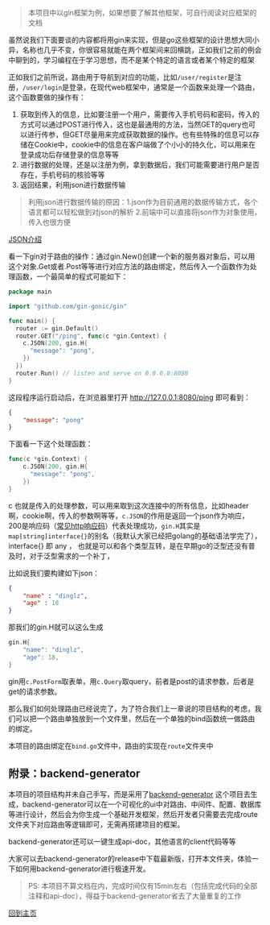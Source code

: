 > 本项目中以gin框架为例，如果想要了解其他框架，可自行阅读对应框架的文档

虽然说我们下面要谈的内容都将用gin来实现，但是go这些框架的设计思想大同小异，名称也几乎不变，你很容易就能在两个框架间来回横跳，正如我们之前的例会中聊到的，学习编程在于学习思想，而不是某个特定的语言或者某个特定的框架

正如我们之前所说，路由用于导航到对应的功能，比如`/user/register`是注册，`/user/login`是登录，在现代web框架中，通常是一个函数来处理一个路由，这个函数要做的操作有：

1. 获取到传入的信息，比如要注册一个用户，需要传入手机号码和密码，传入的方式可以通过POST进行传入，这也是最通用的方法，当然GET的query也可以进行传参，但GET尽量用来完成获取数据的操作。也有些特殊的信息可以存储在Cookie中，cookie中的信息在客户端做了个小小的持久化，可以用来在登录成功后存储登录的信息等等
2. 进行数据的处理，还是以注册为例，拿到数据后，我们可能需要进行用户是否存在，手机号码的核验等等
3. 返回结果，利用json进行数据传输

> 利用json进行数据传输的原因：1.json作为目前通用的数据传输方式，各个语言都可以轻松做到对json的解析 2.前端中可以直接将json作为对象使用，传入也很方便

[JSON介绍](https://www.json.org/json-zh.html)

看一下gin对于路由的操作：通过gin.New()创建一个新的服务器对象后，可以用这个对象.Get或者.Post等等进行对应方法的路由绑定，然后传入一个函数作为处理函数，一个最简单的程式可能如下：

``` go
package main

import "github.com/gin-gonic/gin"

func main() {
  router := gin.Default()
  router.GET("/ping", func(c *gin.Context) {
    c.JSON(200, gin.H{
      "message": "pong",
    })
  })
  router.Run() // listen and serve on 0.0.0.0:8080
}

```

这段程序运行启动后，在浏览器里打开 http://127.0.0.1:8080/ping 即可看到：

``` json
{
	"message": "pong"
}
```

下面看一下这个处理函数：

``` go
func(c *gin.Context) {
    c.JSON(200, gin.H{
      "message": "pong",
    })
}
```

c 也就是传入的处理参数，可以用来取到这次连接中的所有信息，比如header啊，cookie啊，传入的参数啊等等，`c.JSON`的作用是返回一个json作为响应，200是响应码（[常见http响应码](https://juejin.cn/post/6844904202863394830)）代表处理成功，`gin.H`其实是`map[string]interface{}`的别名（我默认大家已经把golang的基础语法学完了），interface{} 即 any ， 也就是可以和各个类型互转，是在早期go的泛型还没有普及时，对于泛型需求的一个补丁，

比如说我们要构建如下json：

``` json
{
	"name" : "dinglz",
	"age" : 18
}
```

那我们的gin.H就可以这么生成

``` go
gin.H{
	"name": "dinglz",
	"age": 18,
}
```

gin用`c.PostForm`取表单，用`c.Query`取query，前者是post的请求参数，后者是get的请求参数。

那么我们如何处理路由已经说完了，为了符合我们上一章说的项目结构的考虑，我们可以把一个路由单独放到一个文件里，然后在一个单独的bind函数统一做路由的绑定。

本项目的路由绑定在`bind.go`文件中，路由的实现在`route`文件夹中

## 附录：backend-generator

本项目的项目结构并未自己手写，而是采用了[backend-generator](https://github.com/dingdinglz/backend-generator) 这个项目去生成，backend-generator可以在一个可视化的ui中对路由、中间件、配置、数据库等进行设计，然后会为你生成一个基础开发框架，然后开发者只需要去完成route文件夹下对应路由等逻辑即可，无需再搭建项目的框架。

backend-generator还可以一键生成api-doc，其他语言的client代码等等

大家可以去backend-generator的release中下载最新版，打开本文件夹，体验一下如何用backend-generator进行极速开发。

> PS: 本项目不算文档在内，完成时间仅有15min左右（包括完成代码的全部注释和api-doc），得益于backend-generator省去了大量重复的工作

[回到主页](./README.md)
